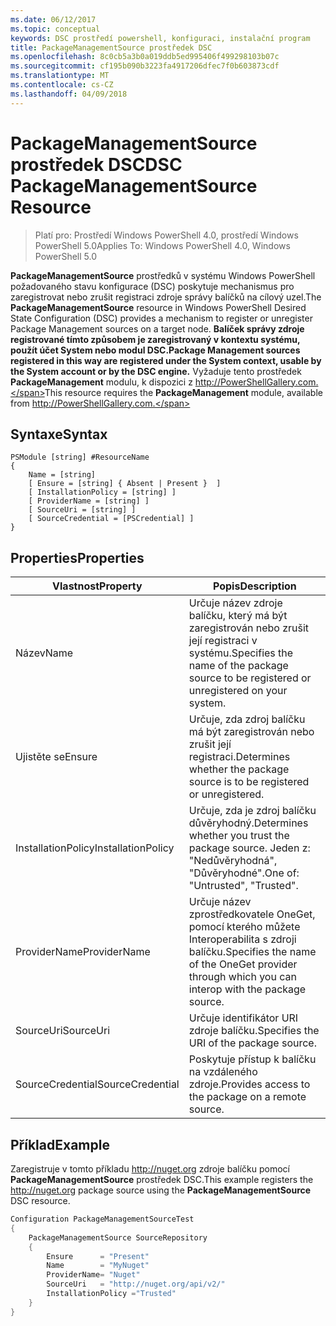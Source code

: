 ```yaml
---
ms.date: 06/12/2017
ms.topic: conceptual
keywords: DSC prostředí powershell, konfiguraci, instalační program
title: PackageManagementSource prostředek DSC
ms.openlocfilehash: 8c0cb5a3b0a019ddb5ed995406f499298103b07c
ms.sourcegitcommit: cf195b090b3223fa4917206dfec7f0b603873cdf
ms.translationtype: MT
ms.contentlocale: cs-CZ
ms.lasthandoff: 04/09/2018
---
```

# <a name="dsc-packagemanagementsource-resource"></a><span data-ttu-id="3cc48-103">PackageManagementSource prostředek DSC</span><span class="sxs-lookup"><span data-stu-id="3cc48-103">DSC PackageManagementSource Resource</span></span>

> <span data-ttu-id="3cc48-104">Platí pro: Prostředí Windows PowerShell 4.0, prostředí Windows PowerShell 5.0</span><span class="sxs-lookup"><span data-stu-id="3cc48-104">Applies To: Windows PowerShell 4.0, Windows PowerShell 5.0</span></span>

<span data-ttu-id="3cc48-105">**PackageManagementSource** prostředků v systému Windows PowerShell požadovaného stavu konfigurace (DSC) poskytuje mechanismus pro zaregistrovat nebo zrušit registraci zdroje správy balíčků na cílový uzel.</span><span class="sxs-lookup"><span data-stu-id="3cc48-105">The **PackageManagementSource** resource in Windows PowerShell Desired State Configuration (DSC) provides a mechanism to register or unregister Package Management sources on a target node.</span></span> <span data-ttu-id="3cc48-106">**Balíček správy zdroje registrované tímto způsobem je zaregistrovaný v kontextu systému, použít účet System nebo modul DSC.**</span><span class="sxs-lookup"><span data-stu-id="3cc48-106">**Package Management sources registered in this way are registered under the System context, usable by the System account or by the DSC engine.**</span></span> <span data-ttu-id="3cc48-107">Vyžaduje tento prostředek **PackageManagement** modulu, k dispozici z http://PowerShellGallery.com.</span><span class="sxs-lookup"><span data-stu-id="3cc48-107">This resource requires the **PackageManagement** module, available from http://PowerShellGallery.com.</span></span>

## <a name="syntax"></a><span data-ttu-id="3cc48-108">Syntaxe</span><span class="sxs-lookup"><span data-stu-id="3cc48-108">Syntax</span></span>

```
PSModule [string] #ResourceName
{
    Name = [string]
    [ Ensure = [string] { Absent | Present }  ]
    [ InstallationPolicy = [string] ]
    [ ProviderName = [string] ]
    [ SourceUri = [string] ]
    [ SourceCredential = [PSCredential] ]
}
```

## <a name="properties"></a><span data-ttu-id="3cc48-109">Properties</span><span class="sxs-lookup"><span data-stu-id="3cc48-109">Properties</span></span>
|  <span data-ttu-id="3cc48-110">Vlastnost</span><span class="sxs-lookup"><span data-stu-id="3cc48-110">Property</span></span>  |  <span data-ttu-id="3cc48-111">Popis</span><span class="sxs-lookup"><span data-stu-id="3cc48-111">Description</span></span>   |
|---|---|
| <span data-ttu-id="3cc48-112">Název</span><span class="sxs-lookup"><span data-stu-id="3cc48-112">Name</span></span>| <span data-ttu-id="3cc48-113">Určuje název zdroje balíčku, který má být zaregistrován nebo zrušit její registraci v systému.</span><span class="sxs-lookup"><span data-stu-id="3cc48-113">Specifies the name of the package source to be registered or unregistered on your system.</span></span>|
| <span data-ttu-id="3cc48-114">Ujistěte se</span><span class="sxs-lookup"><span data-stu-id="3cc48-114">Ensure</span></span>| <span data-ttu-id="3cc48-115">Určuje, zda zdroj balíčku má být zaregistrován nebo zrušit její registraci.</span><span class="sxs-lookup"><span data-stu-id="3cc48-115">Determines whether the package source is to be registered or unregistered.</span></span>|
| <span data-ttu-id="3cc48-116">InstallationPolicy</span><span class="sxs-lookup"><span data-stu-id="3cc48-116">InstallationPolicy</span></span>| <span data-ttu-id="3cc48-117">Určuje, zda je zdroj balíčku důvěryhodný.</span><span class="sxs-lookup"><span data-stu-id="3cc48-117">Determines whether you trust the package source.</span></span> <span data-ttu-id="3cc48-118">Jeden z: "Nedůvěryhodná", "Důvěryhodné".</span><span class="sxs-lookup"><span data-stu-id="3cc48-118">One of: "Untrusted", "Trusted".</span></span>|
| <span data-ttu-id="3cc48-119">ProviderName</span><span class="sxs-lookup"><span data-stu-id="3cc48-119">ProviderName</span></span>| <span data-ttu-id="3cc48-120">Určuje název zprostředkovatele OneGet, pomocí kterého můžete Interoperabilita s zdroji balíčku.</span><span class="sxs-lookup"><span data-stu-id="3cc48-120">Specifies the name of the OneGet provider through which you can interop with the package source.</span></span>|
| <span data-ttu-id="3cc48-121">SourceUri</span><span class="sxs-lookup"><span data-stu-id="3cc48-121">SourceUri</span></span>| <span data-ttu-id="3cc48-122">Určuje identifikátor URI zdroje balíčku.</span><span class="sxs-lookup"><span data-stu-id="3cc48-122">Specifies the URI of the package source.</span></span>|
| <span data-ttu-id="3cc48-123">SourceCredential</span><span class="sxs-lookup"><span data-stu-id="3cc48-123">SourceCredential</span></span>| <span data-ttu-id="3cc48-124">Poskytuje přístup k balíčku na vzdáleného zdroje.</span><span class="sxs-lookup"><span data-stu-id="3cc48-124">Provides access to the package on a remote source.</span></span>|

## <a name="example"></a><span data-ttu-id="3cc48-125">Příklad</span><span class="sxs-lookup"><span data-stu-id="3cc48-125">Example</span></span>

<span data-ttu-id="3cc48-126">Zaregistruje v tomto příkladu http://nuget.org zdroje balíčku pomocí **PackageManagementSource** prostředek DSC.</span><span class="sxs-lookup"><span data-stu-id="3cc48-126">This example registers the http://nuget.org package source using the **PackageManagementSource** DSC resource.</span></span>

```powershell
Configuration PackageManagementSourceTest
{
    PackageManagementSource SourceRepository
    {
        Ensure      = "Present"
        Name        = "MyNuget"
        ProviderName= "Nuget"
        SourceUri   = "http://nuget.org/api/v2/"
        InstallationPolicy ="Trusted"
    }
}
```
